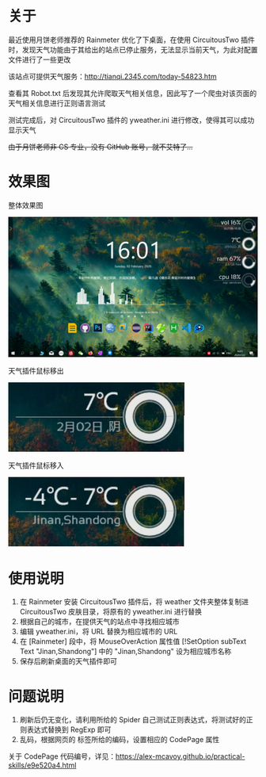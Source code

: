 # 关于

最近使用月饼老师推荐的 Rainmeter 优化了下桌面，在使用 CircuitousTwo 插件时，发现天气功能由于其给出的站点已停止服务，无法显示当前天气，为此对配置文件进行了一些更改

该站点可提供天气服务：http://tianqi.2345.com/today-54823.htm

查看其 Robot.txt 后发现其允许爬取天气相关信息，因此写了一个爬虫对该页面的天气相关信息进行正则语言测试

测试完成后，对 CircuitousTwo 插件的 yweather.ini 进行修改，使得其可以成功显示天气

~~由于月饼老师非 CS 专业，没有 GitHub 账号，就不艾特了...~~

# 效果图

整体效果图

![load unsuccessful](https://github.com/Alex-McAvoy/CircuitousTwo-Weather-plugin/blob/master/images/entirety.png)

天气插件鼠标移出

![load unsuccessful](https://github.com/Alex-McAvoy/CircuitousTwo-Weather-plugin/blob/master/images/mouseout.png)

天气插件鼠标移入

![load unsuccessful](https://github.com/Alex-McAvoy/CircuitousTwo-Weather-plugin/blob/master/images/mouseover.png)

# 使用说明

1. 在 Rainmeter 安装 CircuitousTwo 插件后，将 weather 文件夹整体复制进 CircuitousTwo 皮肤目录，将原有的 yweather.ini 进行替换
2. 根据自己的城市，在提供天气的站点中寻找相应城市
3. 编辑 yweather.ini，将 URL 替换为相应城市的 URL
4. 在 [Rainmeter] 段中，将 MouseOverAction 属性值 [!SetOption subText Text "Jinan,Shandong"] 中的 "Jinan,Shandong" 设为相应城市名称
5. 保存后刷新桌面的天气插件即可

# 问题说明

1. 刷新后仍无变化，请利用所给的 Spider 自己测试正则表达式，将测试好的正则表达式替换到 RegExp 即可
2. 乱码，根据网页的 <meta> 标签所给的编码，设置相应的 CodePage 属性

关于 CodePage 代码编号，详见：https://alex-mcavoy.github.io/practical-skills/e9e520a4.html
